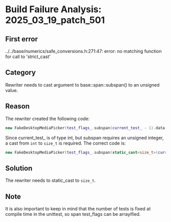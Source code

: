 # Build Failure Analysis: 2025_03_19_patch_501

## First error

../../base/numerics/safe_conversions.h:271:47: error: no matching function for call to 'strict_cast'

## Category
Rewriter needs to cast argument to base::span::subspan() to an unsigned value.

## Reason
The rewriter created the following code:

```c++
new FakeDesktopMediaPicker(test_flags_.subspan(current_test_ - 1).data());
```

Since current_test_ is of type int, but subspan requires an unsigned integer, a cast from `int` to `size_t` is required. The correct code is:

```c++
new FakeDesktopMediaPicker(test_flags_.subspan(static_cast<size_t>(current_test_ - 1)).data());
```

## Solution
The rewriter needs to static_cast to `size_t`.

## Note
It is also important to keep in mind that the number of tests is fixed at compile time in the unittest, so span<TestFlags> test_flags can be arrayified.